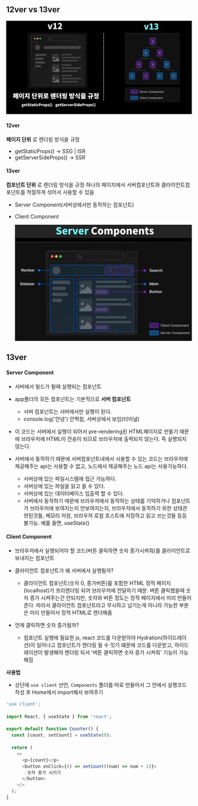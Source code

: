 ## 12ver vs 13ver

  <img src="../../public/Image/version.png">

#### 12ver

**페이지 단위** 로 렌더링 방식을 규정

- getStaticProps() -> SSG | ISR
- getServerSideProps() -> SSR

#### 13ver

**컴포넌트 단위** 로 렌더링 방식을 규정
하나의 페이지에서 서버컴포넌트와 클라이언트컴포넌트를 적절하게 섞어서 사용할 수 있음

- Server Component(서버상에서만 동작하는 컴포넌트)
- Client Component

  <img src="../../public/Image/server-component.png">

## 13ver

#### Server Component

- 서버에서 빌드가 될때 실행되는 컴포넌트

- app폴더의 모든 컴포넌트는 기본적으로 **서버 컴포넌트**
  - 서버 컴포넌트는 서버에서만 실행이 된다.
  - console.log('안녕') 안찍힘, 서버상에서 보임(터미널)
- 이 코드는 서버에서 실행이 되어서 pre-rendering된 HTML페이지로 만들기 때문에 브라우저에 HTML이 전송이 되므로 브라우저에 출력되지 않는다. 즉 실행되지 않는다.
- 서버에서 동작하기 때문에 서버컴포넌트내에서 사용할 수 있는 코드는 브라우저에 제공해주는 api는 사용할 수 없고, 노드에서 제공해주는 노드 api는 사용가능하다.
  - 서버상에 있는 파일시스템에 접근 가능하다.
  - 서버상에 있는 파일을 읽고 쓸 수 있다.
  - 서버상에 있는 데이터베이스 입출력 할 수 있다.
  - 서버에서 동작하기 때문에 브라우저에서 동작하는 상태를 기억하거나 컴포넌트가 브라우저에 보여지는지 안보여지는지, 브라우저에서 동작하기 위한 상태관련된것들, 메모리 저장, 브라우저 로컬 호스트에 저장하고 읽고 쓰는것들 등등 불가능. 예를 들면, useState()

#### Client Component

- 브라우저에서 실행되어야 할 코드(버튼 클릭하면 숫자 증가시켜줘)를 클라이언트로 보내지는 컴포넌트

- 클라이언트 컴포넌트가 왜 서버에서 실행될까?
  - 클라이언트 컴포넌트(숫자 0, 증가버튼)를 포함한 HTML 정적 페이지(localhost)가 프리렌더링 되어 브라우저에 전달하기 때문. 버튼 클릭했을때 숫자 증가 시켜주는건 안되지만, 숫자와 버튼 정도는 정적 페이지에서 미리 만들어준다. 따라서 클라이언트 컴포넌트라고 무시하고 넘기는게 아니라 가능한 부분은 미리 만들어서 정적 HTML로 렌더해줌
- 언제 클릭하면 숫자 증가될까?
  - 컴포넌트 실행에 필요한 js, react 코드를 다운받아야 Hydration(하이드레이션)이 일어나고 컴포넌트가 렌더링 될 수 잇기 떄문에 코드를 다운받고, 하이드레이션이 발생해야 렌더링 되서 '버튼 클릭하면 숫자 증가 시켜줘' 기능이 가능해짐

**사용법**

- 상단에 `use client` 선언, `Components` 폴더를 따로 만들어서 그 안에서 실행코드 작성 후 Home에서 import해서 보여주기

```javascript
'use client';

import React, { useState } from 'react';

export default function Counter() {
  const [count, setCount] = useState(0);

  return (
    <>
      <p>{count}</p>
      <button onClick={() => setCount((num) => num + 1)}>
        숫자 증가 시키기
      </button>
    </>
  );
}
```
